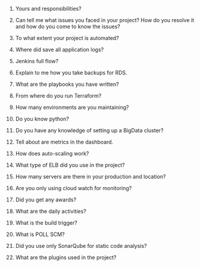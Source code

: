 1. Yours and responsibilities?

2. Can tell me what issues you faced in your project? How do you resolve it and how do you come to know the issues?

3. To what extent your project is automated?

4. Where did save all application logs?

5. Jenkins full flow?

6. Explain to me how you take backups for RDS.

7. What are the playbooks you have written?

8. From where do you run Terraform?

9. How many environments are you maintaining?

10. Do you know python?

11. Do you have any knowledge of setting up a BigData cluster?

12. Tell about are metrics in the dashboard.

13. How does auto-scaling work?

14. What type of ELB did you use in the project?

15. How many servers are there in your production and location?

16. Are you only using cloud watch for monitoring?

17. Did you get any awards?

18. What are the daily activities?

19. What is the build trigger?

20. What is POLL SCM?

21. Did you use only SonarQube for static code analysis?

22. What are the plugins used in the project?
